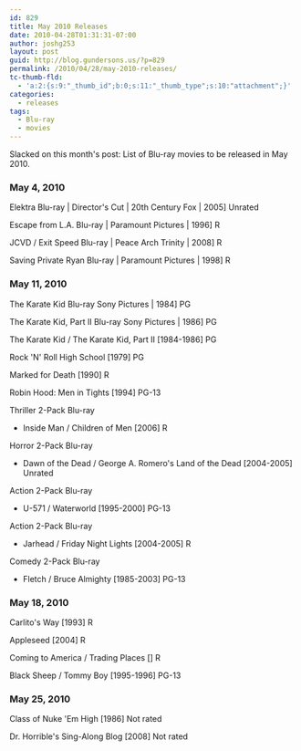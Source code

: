 ```yaml
---
id: 829
title: May 2010 Releases
date: 2010-04-28T01:31:31-07:00
author: joshg253
layout: post
guid: http://blog.gundersons.us/?p=829
permalink: /2010/04/28/may-2010-releases/
tc-thumb-fld:
  - 'a:2:{s:9:"_thumb_id";b:0;s:11:"_thumb_type";s:10:"attachment";}'
categories:
  - releases
tags:
  - Blu-ray
  - movies
---
```

Slacked on this month&#039;s post: List of Blu-ray movies to be released in May 2010.

<!--more-->

<h3>May 4, 2010</h3>

Elektra Blu-ray | Director&#039;s Cut | 20th Century Fox | 2005] Unrated

Escape from L.A. Blu-ray | Paramount Pictures | 1996] R

JCVD / Exit Speed Blu-ray | Peace Arch Trinity | 2008] R

Saving Private Ryan Blu-ray | Paramount Pictures | 1998] R

<h3>May 11, 2010</h3>

The Karate Kid Blu-ray Sony Pictures | 1984] PG

The Karate Kid, Part II Blu-ray Sony Pictures | 1986] PG

The Karate Kid / The Karate Kid, Part II [1984-1986] PG

Rock &#039;N&#039; Roll High School [1979] PG

Marked for Death [1990] R

Robin Hood: Men in Tights [1994] PG-13

Thriller 2-Pack Blu-ray

<ul>
    <li>Inside Man / Children of Men [2006] R</li>
</ul>

Horror 2-Pack Blu-ray

<ul>
    <li>Dawn of the Dead / George A. Romero&#039;s Land of the Dead [2004-2005] Unrated</li>
</ul>

Action 2-Pack Blu-ray

<ul>
    <li>U-571 / Waterworld [1995-2000] PG-13</li>
</ul>

Action 2-Pack Blu-ray

<ul>
    <li>Jarhead / Friday Night Lights [2004-2005] R</li>
</ul>

Comedy 2-Pack Blu-ray

<ul>
    <li>Fletch / Bruce Almighty [1985-2003] PG-13</li>
</ul>

<h3>May 18, 2010</h3>

Carlito&#039;s Way [1993] R

Appleseed [2004] R

Coming to America / Trading Places [] R

Black Sheep / Tommy Boy [1995-1996] PG-13

<h3>May 25, 2010</h3>

Class of Nuke &#039;Em High [1986] Not rated

Dr. Horrible&#039;s Sing-Along Blog [2008] Not rated